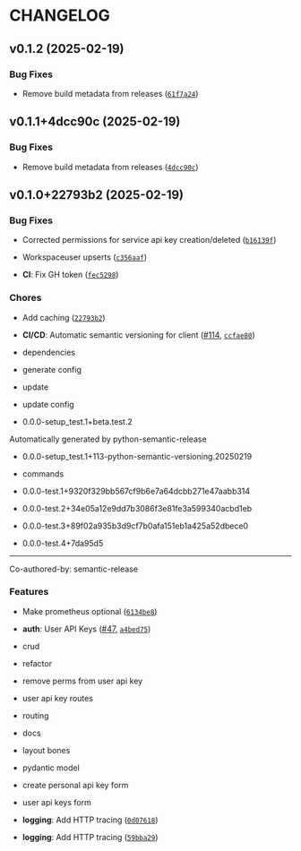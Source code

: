 # CHANGELOG


## v0.1.2 (2025-02-19)

### Bug Fixes

- Remove build metadata from releases
  ([`61f7a24`](https://github.com/PtolemyLovesYou/ptolemy/commit/61f7a247075afacb6b07ad0fcfc548dff4ee3740))


## v0.1.1+4dcc90c (2025-02-19)

### Bug Fixes

- Remove build metadata from releases
  ([`4dcc90c`](https://github.com/PtolemyLovesYou/ptolemy/commit/4dcc90c060960a5544a73ce72dedc5eb82aa4d41))


## v0.1.0+22793b2 (2025-02-19)

### Bug Fixes

- Corrected permissions for service api key creation/deleted
  ([`b16139f`](https://github.com/PtolemyLovesYou/ptolemy/commit/b16139f2698399f57e678eb8d138018e8d11c7f2))

- Workspaceuser upserts
  ([`c356aaf`](https://github.com/PtolemyLovesYou/ptolemy/commit/c356aaf045a75ff3aea9b1ef873e471730b5d55f))

- **CI**: Fix GH token
  ([`fec5298`](https://github.com/PtolemyLovesYou/ptolemy/commit/fec529898ad7a9b3ebeadd662b75f79715674574))

### Chores

- Add caching
  ([`22793b2`](https://github.com/PtolemyLovesYou/ptolemy/commit/22793b2fd8a0edc5b9fecccf556f71fa876808bf))

- **CI/CD**: Automatic semantic versioning for client
  ([#114](https://github.com/PtolemyLovesYou/ptolemy/pull/114),
  [`ccfae80`](https://github.com/PtolemyLovesYou/ptolemy/commit/ccfae80b067a2e4f43d161509dc51b785bcb8b24))

* dependencies

* generate config

* update

* update config

* 0.0.0-setup_test.1+beta.test.2

Automatically generated by python-semantic-release

* 0.0.0-setup_test.1+113-python-semantic-versioning.20250219

* commands

* 0.0.0-test.1+9320f329bb567cf9b6e7a64dcbb271e47aabb314

* 0.0.0-test.2+34e05a12e9dd7b3086f3e81fe3a599340acbd1eb

* 0.0.0-test.3+89f02a935b3d9cf7b0afa151eb1a425a52dbece0

* 0.0.0-test.4+7da95d5

---------

Co-authored-by: semantic-release <semantic-release>

### Features

- Make prometheus optional
  ([`6134be8`](https://github.com/PtolemyLovesYou/ptolemy/commit/6134be851d40f120601805274a50392b58d39baf))

- **auth**: User API Keys ([#47](https://github.com/PtolemyLovesYou/ptolemy/pull/47),
  [`a4bed75`](https://github.com/PtolemyLovesYou/ptolemy/commit/a4bed75f9e6c4019925c71b7cbd6213d62cdb2d5))

* crud

* refactor

* remove perms from user api key

* user api key routes

* routing

* docs

* layout bones

* pydantic model

* create personal api key form

* user api keys form

- **logging**: Add HTTP tracing
  ([`0d07618`](https://github.com/PtolemyLovesYou/ptolemy/commit/0d0761840f0b9c6364c0ba95556b17d46c26af65))

- **logging**: Add HTTP tracing
  ([`59bba29`](https://github.com/PtolemyLovesYou/ptolemy/commit/59bba296f2cd38105055a1a3b72aa0c3d18606ee))
